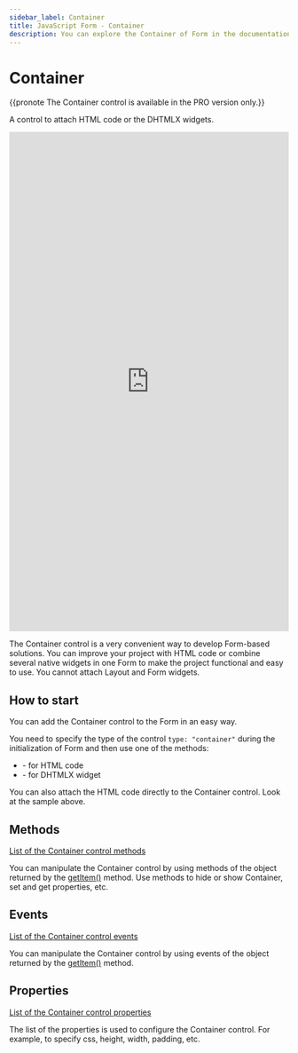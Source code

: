 ```yaml
---
sidebar_label: Container
title: JavaScript Form - Container 
description: You can explore the Container of Form in the documentation of the DHTMLX JavaScript UI library. Browse developer guides and API reference, try out code examples and live demos, and download a free 30-day evaluation version of DHTMLX Suite.
---
```


# Container

{{pronote The Container control is available in the PRO version only.}}

A control to attach HTML code or the DHTMLX widgets.

<iframe src="https://snippet.dhtmlx.com/cnxi9eqq?mode=js" frameborder="0" class="snippet_iframe" width="100%" height="900"></iframe>

The Container control is a very convenient way to develop Form-based solutions. You can improve your project with HTML code or combine several native widgets in one Form to make the project functional and easy to use. You cannot attach Layout and Form widgets.

## How to start

You can add the Container control to the Form in an easy way.

You need to specify the type of the control `type: "container"` during the initialization of Form and then use one of the methods:

- [](form/api/container/container_attachhtml_method.md) - for HTML code
- [](form/api/container/container_attach_method.md) - for DHTMLX widget

You can also attach the HTML code directly to the Container control. Look at the sample above.

## Methods

[List of the Container control methods](form/api/api_overview.md#container-methods)

You can manipulate the Container control by using methods of the object returned by the [getItem()](form/api/form_getitem_method.md) method. Use methods to hide or show Container, set and get properties, etc.

## Events

[List of the Container control events](form/api/api_overview.md#container-events)

You can manipulate the Container control by using events of the object returned by the [getItem()](form/api/form_getitem_method.md) method.

## Properties

[List of the Container control properties](form/api/container/api_container_properties.md)

The list of the properties is used to configure the Container control. For example, to specify css, height, width, padding, etc.
